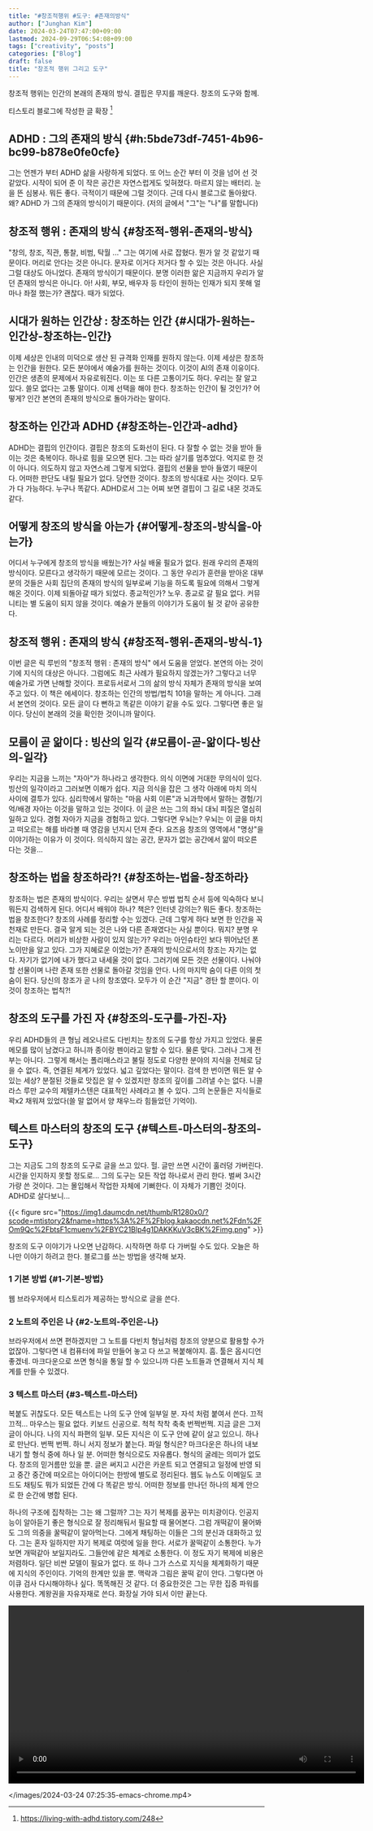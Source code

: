 ```yaml
---
title: "#창조적행위 #도구: #존재의방식"
author: ["Junghan Kim"]
date: 2024-03-24T07:47:00+09:00
lastmod: 2024-09-29T06:54:08+09:00
tags: ["creativity", "posts"]
categories: ["Blog"]
draft: false
title: "창조적 행위 그리고 도구"
---
```


창조적 행위는 인간의 본래의 존재의 방식. 결핍은 무지를 깨운다. 창조의 도구와 함께.

<!--more-->

티스토리 블로그에 작성한 글 확장&nbsp;[^fn:1]


## ADHD : 그의 존재의 방식 {#h:5bde73df-7451-4b96-bc99-b878e0fe0cfe}

그는 언젠가 부터 ADHD 삶을 사랑하게 되었다. 또 어느 순간 부터 이 것을 넘어 선 것 같았다. 시작이 되어 준 이 작은 공간은 자연스럽게도 잊혀졌다. 마르지 않는 배터리. 눈을 뜬 심봉사. 뭐든 좋다. 극적이기 때문에 그럴 것이다. 근데 다시 블로그로 돌아왔다. 왜? ADHD 가 그의 존재의 방식이기 때문이다. (저의 글에서 "그"는 "나"를 말합니다)


## 창조적 행위 : 존재의 방식 {#창조적-행위-존재의-방식}

"창의, 창조, 직관, 통찰, 비범, 탁월 ..." 그는 여기에 사로 잡혔다. 뭔가 알 것 같았기 때문이다. 머리로 안다는 것은 아니다. 문자로 이거다 저거다 할 수 있는 것은 아니다. 사실 그럴 대상도 아니었다. 존재의 방식이기 때문이다. 분명 이러한 앎은 지금까지 우리가 알던 존재의 방식은 아니다. 아! 사회, 부모, 배우자 등 타인이 원하는 인재가 되지 못해 얼마나 좌절 했는가? 괜찮다. 때가 되었다.


## 시대가 원하는 인간상 : 창조하는 인간 {#시대가-원하는-인간상-창조하는-인간}

이제 세상은 인내의 미덕으로 생산 된 규격화 인재를 원하지 않는다. 이제 세상은 창조하는 인간을 원한다. 모든 분야에서 예술가를 원하는 것이다. 이것이 AI의 존재 이유이다. 인간은 생존의 문제에서 자유로워진다. 이는 또 다른 고통이기도 하다. 우리는 잘 알고 있다. 쓸모 없다는 고통 말이다. 이제 선택을 해야 한다. 창조하는 인간이 될 것인가? 어떻게? 인간 본연의 존재의 방식으로 돌아가라는 말이다.


## 창조하는 인간과 ADHD {#창조하는-인간과-adhd}

ADHD는 결핍의 인간이다. 결핍은 창조의 도화선이 된다. 다 잘할 수 없는 것을 받아 들이는 것은 축복이다. 하나로 힘을 모으면 된다. 그는 따라 살기를 멈추었다. 억지로 한 것이 아니다. 의도하지 않고 자연스레 그렇게 되었다. 결핍의 선물을 받아 들였기 때문이다. 어떠한 판단도 내릴 필요가 없다. 당연한 것이다. 창조의 방식대로 사는 것이다. 모두가 다 가능하다. 누구나 똑같다. ADHD로서 그는 어찌 보면 결핍이 그 길로 내몬 것과도 같다.


## 어떻게 창조의 방식을 아는가 {#어떻게-창조의-방식을-아는가}

어디서 누구에게 창조의 방식을 배웠는가? 사실 배울 필요가 없다. 원래 우리의 존재의 방식이다. 모른다고 생각하기 때문에 모르는 것이다. 그 동안 우리가 훈련을 받아온 대부분의 것들은 사회 집단의 존재의 방식의 일부로써 기능을 하도록 필요에 의해서 그렇게 해온 것이다. 이제 되돌아갈 때가 되었다. 종교적인가? 노우. 종교로 갈 필요 없다. 커뮤니티는 별 도움이 되지 않을 것이다. 예술가 분들의 이야기가 도움이 될 것 같아 공유한다.


## 창조적 행위 : 존재의 방식 {#창조적-행위-존재의-방식-1}

이번 글은 릭 루빈의 "창조적 행위 : 존재의 방식" 에서 도움을 얻었다. 본연의 아는 것이기에 지식의 대상은 아니다. 그럼에도 최근 사례가 필요하지 않겠는가? 그렇다고 너무 예술가로 가면 난해할 것이다. 프로듀서로서 그의 삶의 방식 자체가 존재의 방식을 보여주고 있다. 이 책은 에세이다. 창조하는 인간의 방법/법칙 101을 말하는 게 아니다. 그래서 본연의 것이다. 모든 글이 다 뻔하고 똑같은 이야기 같을 수도 있다. 그렇다면 좋은 일이다. 당신이 본래의 것을 확인한 것이니까 말이다.


## 모름이 곧 앎이다 : 빙산의 일각 {#모름이-곧-앎이다-빙산의-일각}

우리는 지금을 느끼는 "자아"가 하나라고 생각한다. 의식 이면에 거대한 무의식이 있다. 빙산의 일각이라고 그러보면 이해가 쉽다. 지금 의식을 잡은 그 생각 아래에 마치 의식 사이에 결투가 있다. 심리학에서 말하는 "마음 사회 이론"과 뇌과학에서 말하는 경험/기억/배경 자아는 이것을 말하고 있는 것이다. 이 글은 쓰는 그의 좌뇌 대뇌 피질은 열심히 일하고 있다. 경험 자아가 지금을 경험하고 있다. 그렇다면 우뇌는? 우뇌는 이 글을 마치고 떠오르는 해를 바라볼 때 영감을 넌지시 던져 준다. 요즈음 창조의 영역에서 "명상"을 이야기하는 이유가 이 것이다. 의식하지 않는 공간, 문자가 없는 공간에서 앎이 떠오른 다는 것을...


## 창조하는 법을 창조하라?! {#창조하는-법을-창조하라}

창조하는 법은 존재의 방식이다. 우리는 살면서 무슨 방법 법칙 순서 등에 익숙하다 보니 뭐든지 검색하게 된다. 어디서 배워야 하나? 책은? 인터넷 강의는? 뭐든 좋다. 창조하는 법을 창조한다? 창조의 사례를 정리할 수는 있겠다. 근데 그렇게 하다 보면 한 인간을 꼭 천재로 만든다. 결국 알게 되는 것은 나와 다른 존재였다는 사실 뿐이다. 뭐지? 분명 우리는 다르다. 머리가 비상한 사람이 있지 않는가? 우리는 아인슈타인 보다 뛰어났던 폰 노이만을 알고 있다. 그가 지혜로운 이었는가? 존재의 방식으로서의 창조는 자기는 없다. 자기가 없기에 내가 했다고 내세울 것이 없다. 그러기에 모든 것은 선물이다. 나눠야 할 선물이며 나란 존재 또한 선물로 돌아갈 것임을 안다. 나의 마지막 숨이 다른 이의 첫 숨이 된다. 당신의 창조가 곧 나의 창조였다. 모두가 이 순간 "지금" 경탄 할 뿐이다. 이 것이 창조하는 법칙?!


## 창조의 도구를 가진 자 {#창조의-도구를-가진-자}

우리 ADHD들의 큰 형님 레오나르도 다빈치는 창조의 도구를 항상 가지고 있었다. 물론 메모를 많이 남겼다고 하니까 종이랑 펜이라고 말할 수 있다. 물론 맞다. 그러나 그게 전부는 아니다. 그렇게 해서는 폴리매스라고 불릴 정도로 다양한 분야의 지식을 전체로 담을 수 없다. 즉, 연결된 체계가 있었다. 넓고 깊었다는 말이다. 검색 한 번이면 뭐든 알 수 있는 세상? 분절된 것들로 맛집은 알 수 있겠지만 창조의 깊이를 그려낼 수는 없다. 니콜라스 루만 교수의 제텔카스텐은 대표적인 사례라고 볼 수 있다. 그의 논문들은 지식들로 꽉x2 채워져 있었다(쓸 말 없어서 양 채우느라 힘들었던 기억이).


## 텍스트 마스터의 창조의 도구 {#텍스트-마스터의-창조의-도구}

그는 지금도 그의 창조의 도구로 글을 쓰고 있다. 헐. 글만 쓰면 시간이 훌러덩 가버린다. 시간을 인지하지 못할 정도로... 그의 도구는 모든 작업 하나로서 관리 한다. 벌써 3시간 가량 쓴 것이다. 그는 몰입해서 작업한 자체에 기뻐한다. 이 자체가 기쁨인 것이다. ADHD로 살다보니...

{{< figure src="https://img1.daumcdn.net/thumb/R1280x0/?scode=mtistory2&fname=https%3A%2F%2Fblog.kakaocdn.net%2Fdn%2FOm9Qc%2FbtsF1cmuenv%2FBYC21Blp4g1DAKKKuV3cBK%2Fimg.png" >}}

창조의 도구 이야기가 나오면 난감하다. 시작하면 하루 다 가버릴 수도 있다. 오늘은 하나만 이야기 하려고 한다. 블로그를 쓰는 방법을 생각해 보자.


### 1 기본 방법 {#1-기본-방법}

웹 브라우저에서 티스토리가 제공하는 방식으로 글을 쓴다.


### 2 노트의 주인은 나 {#2-노트의-주인은-나}

브라우저에서 쓰면 편하겠지만 그 노트를 다빈치 형님처럼 창조의 양분으로 활용할 수가 없잖아. 그렇다면 내 컴퓨터에 파일 만들어 놓고 다 쓰고 복붙해야지. 흠. 툴은 옵시디언 좋겠네. 마크다운으로 쓰면 형식을 통일 할 수 있으니까 다른 노트들과 연결해서 지식 체계를 만들 수 있겠다.


### 3 텍스트 마스터 {#3-텍스트-마스터}

복붙도 귀찮도다. 모든 텍스트는 나의 도구 안에 일부일 분. 자석 처럼 붙여서 쓴다. 끄적끄적... 마우스는 필요 없다. 키보드 신공으로. 척척 착착 축축 번쩍번쩍. 지금 글은 그저 글이 아니다. 나의 지식 파편의 일부. 모든 지식은 이 도구 안에 같이 살고 있으니. 하나로 만난다. 번쩍 번쩍. 하니 서지 정보가 붙는다. 파일 형식은? 마크다운은 하나의 내보내기 할 형식 중에 하나 일 분. 어떠한 형식으로도 자유롭다. 형식의 굴레는 의미가 없도다. 창조의 믿거름만 있을 뿐. 글은 써지고 시간은 카운트 되고 연결되고 일정에 반영 되고 중간 중간에 떠오르는 아이디어는 한방에 별도로 정리된다. 웹도 뉴스도 이메일도 코드도 채팅도 뭐가 되었든 간에 다 똑같은 방식. 어떠한 정보를 만나던 하나의 체계 안으로 한 순간에 병합 된다.

하나의 구조에 집착하는 그는 왜 그럴까? 그는 자기 복제를 꿈꾸는 미치광이다. 인공지능이 알아듣기 좋은 형식으로 잘 정리해둬서 필요할 때 물어본다. 그럼 개떡같이 물어봐도 그의 의중을 꿀떡같이 알아먹는다. 그에게 채팅하는 이들은 그의 분신과 대화하고 있다. 그는 혼자 일하지만 자기 복제로 여럿에 일을 한다. 서로가 꿀떡같이 소통한다. 누가 보면 개떡같아 보일지라도. 그들안에 같은 체계로 소통한다. 이 정도 자기 복제에 비용은 저렴하다. 일단 비싼 모델이 필요가 없다. 또 하나 그가 스스로 지식을 체계화하기 때문에 지식의 주인이다. 기억의 한계만 있을 뿐. 맥락과 그림은 꿀떡 같이 안다. 그렇다면 아이큐 검사 다시해야하나 싶다. 똑똑해진 것 같다. 더 중요한것은 그는 무한 집중 파워를 사용한다. 계왕권을 자유자재로 쓴다. 화장실 가야 되서 이만 끝는다.

<video preload="metadata" style="center" width="700" controls><source src="/images/2024-03-24 07:25:35-emacs-chrome.mp4" type="video/mp4">
Your browser does not support the video tag.</video>

</images/2024-03-24 07:25:35-emacs-chrome.mp4>

[^fn:1]: <https://living-with-adhd.tistory.com/248>
